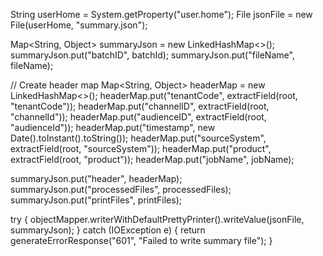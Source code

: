 String userHome = System.getProperty("user.home");
File jsonFile = new File(userHome, "summary.json");

Map<String, Object> summaryJson = new LinkedHashMap<>();
summaryJson.put("batchID", batchId);
summaryJson.put("fileName", fileName);

// Create header map
Map<String, Object> headerMap = new LinkedHashMap<>();
headerMap.put("tenantCode", extractField(root, "tenantCode"));
headerMap.put("channelID", extractField(root, "channelId"));
headerMap.put("audienceID", extractField(root, "audienceId"));
headerMap.put("timestamp", new Date().toInstant().toString());
headerMap.put("sourceSystem", extractField(root, "sourceSystem"));
headerMap.put("product", extractField(root, "product"));
headerMap.put("jobName", jobName);

summaryJson.put("header", headerMap);
summaryJson.put("processedFiles", processedFiles);
summaryJson.put("printFiles", printFiles);

try {
    objectMapper.writerWithDefaultPrettyPrinter().writeValue(jsonFile, summaryJson);
} catch (IOException e) {
    return generateErrorResponse("601", "Failed to write summary file");
}
